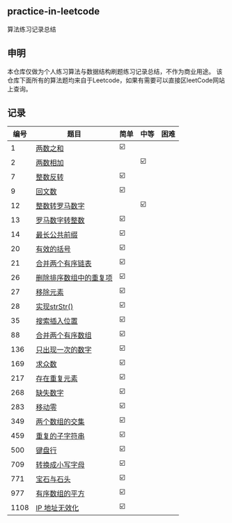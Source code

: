 ## practice-in-leetcode
算法练习记录总结

## 申明
本仓库仅做为个人练习算法与数据结构刷题练习记录总结，不作为商业用途。
该仓库下面所有的算法题均来自于Leetcode，如果有需要可以直接区leetCode网站上查询。

## 记录
| 编号 | 题目 | 简单|中等|困难|
|--|--|--|--|--|
| 1 |  [两数之和](https://github.com/crazyandcoder/practice-in-leetcode/blob/master/%E4%B8%A4%E6%95%B0%E4%B9%8B%E5%92%8C.md)| ☑️  | ||
| 2 |  [两数相加](https://github.com/crazyandcoder/practice-in-leetcode/blob/master/2-%E4%B8%A4%E6%95%B0%E7%9B%B8%E5%8A%A0.md)| |☑️|
|  7 |  [整数反转](https://github.com/crazyandcoder/practice-in-leetcode/blob/master/7-%E6%95%B4%E6%95%B0%E5%8F%8D%E8%BD%AC.md)|  ☑️  | ||
| 9  |  [回文数](https://github.com/crazyandcoder/practice-in-leetcode/blob/master/9-%E5%9B%9E%E6%96%87%E6%95%B0.md)|  ☑️  | ||
| 12 |  [整数转罗马数字](https://github.com/crazyandcoder/practice-in-leetcode/edit/master/12-%E6%95%B4%E6%95%B0%E8%BD%AC%E7%BD%97%E9%A9%AC%E6%95%B0%E5%AD%97.md)|  |☑️|
| 13 |  [罗马数字转整数](https://github.com/crazyandcoder/practice-in-leetcode/blob/master/13-%E7%BD%97%E9%A9%AC%E6%95%B0%E5%AD%97%E8%BD%AC%E6%95%B4%E6%95%B0.md)|  ☑️  | ||
| 14 |  [最长公共前缀](https://github.com/crazyandcoder/practice-in-leetcode/blob/master/14-%E6%9C%80%E9%95%BF%E5%85%AC%E5%85%B1%E5%89%8D%E7%BC%80.md)|  ☑️  | ||
| 20 |  [有效的括号](https://github.com/crazyandcoder/practice-in-leetcode/blob/master/20-%E6%9C%89%E6%95%88%E7%9A%84%E6%8B%AC%E5%8F%B7.md)|  ☑️  | ||
| 21 |  [合并两个有序链表](https://github.com/crazyandcoder/practice-in-leetcode/blob/master/21-%E5%90%88%E5%B9%B6%E4%B8%A4%E4%B8%AA%E6%9C%89%E5%BA%8F%E9%93%BE%E8%A1%A8.md)|  ☑️  | ||
| 26  |  [删除排序数组中的重复项](https://github.com/crazyandcoder/practice-in-leetcode/blob/master/26-%E5%88%A0%E9%99%A4%E6%8E%92%E5%BA%8F%E6%95%B0%E7%BB%84%E4%B8%AD%E7%9A%84%E9%87%8D%E5%A4%8D%E9%A1%B9.md)|  ☑️  | ||
| 27  |  [移除元素](https://github.com/crazyandcoder/practice-in-leetcode/blob/master/27-%E7%A7%BB%E9%99%A4%E5%85%83%E7%B4%A0.md)|  ☑️  | ||
|  28 |  [实现strStr()](https://github.com/crazyandcoder/practice-in-leetcode/blob/master/28-%E5%AE%9E%E7%8E%B0%20strStr().md)|  ☑️  | ||
| 35  |  [搜索插入位置](https://github.com/crazyandcoder/practice-in-leetcode/blob/master/35-%E6%90%9C%E7%B4%A2%E6%8F%92%E5%85%A5%E4%BD%8D%E7%BD%AE.md)|  ☑️  | ||
|  88 |  [合并两个有序数组](https://github.com/crazyandcoder/practice-in-leetcode/blob/master/88-%E5%90%88%E5%B9%B6%E4%B8%A4%E4%B8%AA%E6%9C%89%E5%BA%8F%E6%95%B0%E7%BB%84.md)|  ☑️  | ||
| 136 |  [只出现一次的数字](https://github.com/crazyandcoder/practice-in-leetcode/blob/master/136-%E5%8F%AA%E5%87%BA%E7%8E%B0%E4%B8%80%E6%AC%A1%E7%9A%84%E6%95%B0%E5%AD%97.md)|  ☑️  | ||
| 169 |  [求众数](https://github.com/crazyandcoder/practice-in-leetcode/blob/master/169-%E6%B1%82%E4%BC%97%E6%95%B0.md)|  ☑️  | ||
|  217 |  [存在重复元素](https://github.com/crazyandcoder/practice-in-leetcode/blob/master/217-%E5%AD%98%E5%9C%A8%E9%87%8D%E5%A4%8D%E5%85%83%E7%B4%A0.md)|  ☑️  | ||
|  268 |  [缺失数字](https://github.com/crazyandcoder/practice-in-leetcode/blob/master/268-%E7%BC%BA%E5%A4%B1%E6%95%B0%E5%AD%97.md)|  ☑️  | ||
| 283  |  [移动零](https://github.com/crazyandcoder/practice-in-leetcode/blob/master/283-%E7%A7%BB%E5%8A%A8%E9%9B%B6.md)|  ☑️  | ||
| 349  |  [两个数组的交集](https://github.com/crazyandcoder/practice-in-leetcode/blob/master/349-%E4%B8%A4%E4%B8%AA%E6%95%B0%E7%BB%84%E7%9A%84%E4%BA%A4%E9%9B%86.md)|  ☑️  | ||
| 459  |  [重复的子字符串](https://github.com/crazyandcoder/practice-in-leetcode/blob/master/459-%E9%87%8D%E5%A4%8D%E7%9A%84%E5%AD%90%E5%AD%97%E7%AC%A6%E4%B8%B2.md)|  ☑️  | ||
|  500 |  [键盘行](https://github.com/crazyandcoder/practice-in-leetcode/blob/master/500-%E9%94%AE%E7%9B%98%E8%A1%8C.md)|  ☑️  | ||
|  709 |  [转换成小写字母](https://github.com/crazyandcoder/practice-in-leetcode/blob/master/709-%E8%BD%AC%E6%8D%A2%E6%88%90%E5%B0%8F%E5%86%99%E5%AD%97%E6%AF%8D.md)|  ☑️  | ||
|  771 |  [宝石与石头](https://github.com/crazyandcoder/practice-in-leetcode/blob/master/771-%E5%AE%9D%E7%9F%B3%E4%B8%8E%E7%9F%B3%E5%A4%B4.md)|  ☑️  | ||
| 977  |  [有序数组的平方](https://github.com/crazyandcoder/practice-in-leetcode/blob/master/977-%E6%9C%89%E5%BA%8F%E6%95%B0%E7%BB%84%E7%9A%84%E5%B9%B3%E6%96%B9.md)|  ☑️  | ||
| 1108 |  [IP 地址无效化](https://github.com/crazyandcoder/practice-in-leetcode/blob/master/1108-IP%20%E5%9C%B0%E5%9D%80%E6%97%A0%E6%95%88%E5%8C%96.md)| ☑️  | ||











